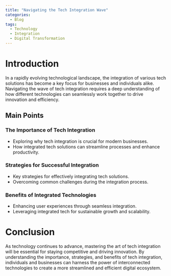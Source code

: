 ```yaml
---
title: "Navigating the Tech Integration Wave"
categories:
  - Blog
tags:
  - Technology
  - Integration
  - Digital Transformation
---
```


# Introduction
In a rapidly evolving technological landscape, the integration of various tech solutions has become a key focus for businesses and individuals alike. Navigating the wave of tech integration requires a deep understanding of how different technologies can seamlessly work together to drive innovation and efficiency.

## Main Points
### The Importance of Tech Integration
- Exploring why tech integration is crucial for modern businesses.
- How integrated tech solutions can streamline processes and enhance productivity.

### Strategies for Successful Integration
- Key strategies for effectively integrating tech solutions.
- Overcoming common challenges during the integration process.

### Benefits of Integrated Technologies
- Enhancing user experiences through seamless integration.
- Leveraging integrated tech for sustainable growth and scalability.

# Conclusion
As technology continues to advance, mastering the art of tech integration will be essential for staying competitive and driving innovation. By understanding the importance, strategies, and benefits of tech integration, individuals and businesses can harness the power of interconnected technologies to create a more streamlined and efficient digital ecosystem.